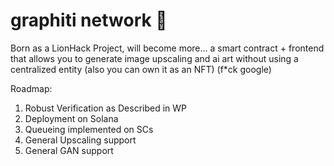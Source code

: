 # graphiti network 🎨

Born as a LionHack Project, will become more... a smart contract + frontend that allows you to generate image upscaling and ai art without using a centralized entity (also you can own it as an NFT) (f\*ck google)


Roadmap:

1. Robust Verification as Described in WP
2. Deployment on Solana
3. Queueing implemented on SCs
4. General Upscaling support
5. General GAN support
